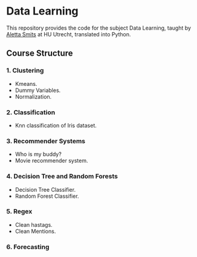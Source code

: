 # Data Learning
This repository provides the code for the subject Data Learning, taught by [Aletta Smits](https://nl.linkedin.com/in/alettasmits) at HU Utrecht, translated into Python.

## Course Structure
### 1. Clustering
* Kmeans.
* Dummy Variables.
* Normalization.

### 2. Classification
* Knn classification of Iris dataset.

### 3. Recommender Systems
* Who is my buddy?
* Movie recommender system.

### 4. Decision Tree and Random Forests
* Decision Tree Classifier.
* Random Forest Classifier.

### 5. Regex
* Clean hastags.
* Clean Mentions.

### 6. Forecasting
